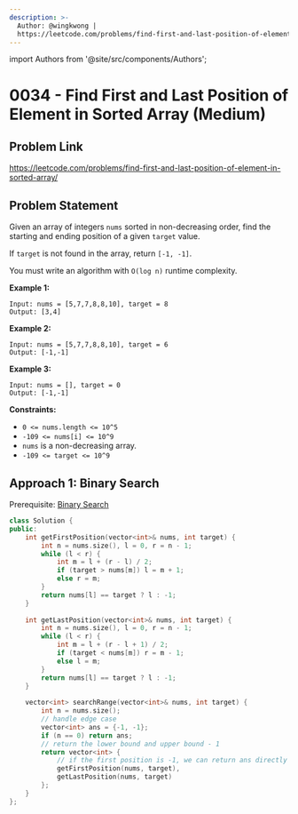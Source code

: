 ```yaml
---
description: >-
  Author: @wingkwong |
  https://leetcode.com/problems/find-first-and-last-position-of-element-in-sorted-array/
---
```


import Authors from '@site/src/components/Authors';

# 0034 - Find First and Last Position of Element in Sorted Array (Medium)

## Problem Link

https://leetcode.com/problems/find-first-and-last-position-of-element-in-sorted-array/

## Problem Statement

Given an array of integers `nums` sorted in non-decreasing order, find the starting and ending position of a given `target` value.

If `target` is not found in the array, return `[-1, -1]`.

You must write an algorithm with `O(log n)` runtime complexity.

**Example 1:**

```
Input: nums = [5,7,7,8,8,10], target = 8
Output: [3,4]
```

**Example 2:**

```
Input: nums = [5,7,7,8,8,10], target = 6
Output: [-1,-1]
```

**Example 3:**

```
Input: nums = [], target = 0
Output: [-1,-1]
```

**Constraints:**

* `0 <= nums.length <= 10^5`
* `-109 <= nums[i] <= 10^9`
* `nums` is a non-decreasing array.
* `-109 <= target <= 10^9`

## Approach 1: Binary Search

Prerequisite: [Binary Search](../../tutorials/basic-topics/binary-search)

<Authors names="@wingkwong"/>

```cpp
class Solution {
public:
    int getFirstPosition(vector<int>& nums, int target) {
        int n = nums.size(), l = 0, r = n - 1;
        while (l < r) {
            int m = l + (r - l) / 2;
            if (target > nums[m]) l = m + 1;
            else r = m;
        }
        return nums[l] == target ? l : -1;
    }
    
    int getLastPosition(vector<int>& nums, int target) {
        int n = nums.size(), l = 0, r = n - 1;
        while (l < r) {
            int m = l + (r - l + 1) / 2;
            if (target < nums[m]) r = m - 1;
            else l = m;
        }
        return nums[l] == target ? l : -1;
    }
    
    vector<int> searchRange(vector<int>& nums, int target) {
        int n = nums.size();
        // handle edge case
        vector<int> ans = {-1, -1};
        if (n == 0) return ans;
        // return the lower bound and upper bound - 1
        return vector<int> {
            // if the first position is -1, we can return ans directly
            getFirstPosition(nums, target), 
            getLastPosition(nums, target)
        };
    }
};
```
